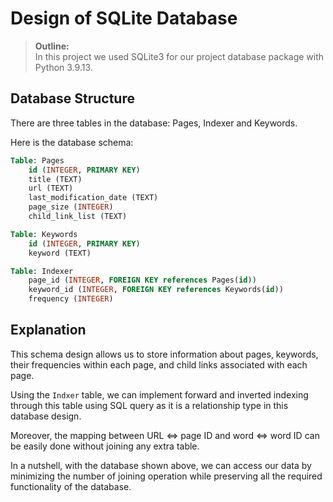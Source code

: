 # Design of SQLite Database

> **Outline:** \
> In this project we used SQLite3 for our project database package with Python
> 3.9.13.

## Database Structure
There are three tables in the database: Pages, Indexer and Keywords.

Here is the database schema:
```sql
Table: Pages
    id (INTEGER, PRIMARY KEY)
    title (TEXT)
    url (TEXT)
    last_modification_date (TEXT)
    page_size (INTEGER)
    child_link_list (TEXT)

Table: Keywords
    id (INTEGER, PRIMARY KEY)
    keyword (TEXT)

Table: Indexer
    page_id (INTEGER, FOREIGN KEY references Pages(id))
    keyword_id (INTEGER, FOREIGN KEY references Keywords(id))
    frequency (INTEGER)
```

## Explanation
This schema design allows us to store information about pages, keywords, their frequencies within each page, and child links associated with each page.

Using the `Indxer` table, we can implement forward and inverted indexing through this table using SQL query as it is a relationship type in this database design.

Moreover, the mapping between URL <=> page ID and word <=> word ID can be easily done without joining any extra table.

In a nutshell, with the database shown above, we can access our data by minimizing the number of joining operation while preserving all the required functionality of the database.
